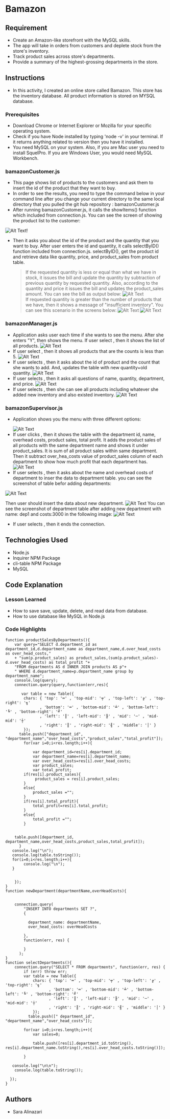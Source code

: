 # Bamazon

## Requirement
- Create an Amazon-like storefront with the MySQL skills.
- The app will take in orders from customers and deplete stock from the store's inventory. 
- Track product sales across store's departments.
- Provide a summary of the highest-grossing departments in the store.


## Instructions
* In this activity, I created an online store called Bamazon. This store has the inventory database. All product information is stored on MYSQL database. 

### Prerequisites
- Download Chrome or Internet Explorer or Mozilla for your specific operating system.
- Check if you have Node installed by typing  'node -v' in your terminal. If it returns anything related to version then you have it installed.
- You need MySQL on your system. Also, if you are Mac user you need to install SquelPro. If you are Windows User, you would need MySQL Workbench.

### bamazonCustomer.js
- This page shows list of products to the customers and ask them to insert the id of the product that they want to buy.
- In order to see the results, you need to type the command below in your command line after you change your current directory to the same local directory that you 
pulled the git hub repository :
	bamazonCustomer.js
- After running bamazonCustomer.js, it calls the showItems() function which included from connection.js. You can see the screen of showing the product list to the customer:

 ![Alt Text](images/bamazonCustomer1.jpg)!

- Then it asks you about the id of the product and the quantity that you want to buy. After user enters the id and quantity, it calls selectByID() function included from connection.js. selectByID(), get the product id and retrieve data like quantity, price, and product_sales from product table. 
	> If the requested quantity is less or equal than what we have in stock, it issues the bill and update the quantity by subtraction of previous quantity by requested quantity. Also, according to the quantity and price it issues the bill and updates the product_sales amount. You can see the bill as output below:
![Alt Text](/images/bamazonCustomer2.jpg)	
    > If requested quantity is greater than the number of products that we have, then it shows a message of "insufficient inventory". You can see this scenario in the screens below:
![Alt Text](/images/bamazonCustomer1.2.jpg)
![Alt Text](/images/bamazonCustomer2.2.jpg)

### bamazonManager.js
- Application asks user each time if she wants to see the menu. After she enters "Y", then shows the menu. If user select <View Products for Sale>, then it shows the list of all products. 
![Alt Text](/images/bamazonManager2.2.jpg)
- If user select <View Low Inventory>, then it shows all products that are the counts is less than 5.
![Alt Text](/images/bamazonManager3.2.jpg)
- If user selects <Add to Inventory>, then it asks about the id of product and the count that she wants to add. And, updates the table with new quantity+old quantity.
![Alt Text](/images/bamazonManager4.2.jpg)
- If user selects <Add New Product>, then it asks all questions of name, quantity, department, and price.
![Alt Text](/images/bamazonManager8.2.jpg)
- If user selects <View Products for Sale>, then she can see all products including whatever she added new inventory and also existed inventory.
![Alt Text](/images/bamazonManager9.2.jpg)

### bamazonSupervisor.js

- Application shows you the menu with three different options: 
	>  <View Product Sales by Department>
	>  <Create New Department>
	>  <Finish>
	![Alt Text](/images/bamazonSupervisor1.jpg)
- If user clicks <View Product Sales by Department>, then it shows the table with the department id, name, overhead costs, product sales, total profit. It adds the product sales of all products with the same department name and shows it under product_sales. It is sum of all product sales within same department. Then it subtract over_hea_costs value of product_sales column of each department to show how much profit that each department has.
![Alt Text](/images/bamazonSupervisor2.jpg)
- If user selects  <Create New Department>, then it asks about the name and overhead costs of department to inser the data to department table. you can see the screenshot of table befor adding departments:

![Alt Text](/images/bamazonSupervisor4.jpg)

Then user should insert the data about new department.
![Alt Text](/images/bamazonSupervisor5.jpg)
You can see the screenshot of department table after adding new department with name: dep1 and costs:3000 in the following image:
![Alt Text](/images/bamazonSupervisor6.jpg)
- If user selects <Finish>, then it ends the connection.

## Technologies Used
- Node.js
- Inquirer NPM Package
- cli-table NPM Package
- MySQL

## Code Explanation
### Lesson Learned
- How to save save, update, delete, and read data from database.
- How to use database like MySQL in Node.js 

### Code Highlights
```
function productSalesByDepartments(){
    var query="SELECT d.department_id as department_id,d.department_name as department_name,d.over_head_costs as over_head_costs,"
    + "sum(p.product_sales) as product_sales,(sum(p.product_sales)-d.over_head_costs) as total_profit "+
    "FROM departments AS d INNER JOIN products AS p"+
    " WHERE d.department_name=p.department_name group by department_name";
    console.log(query);
    connection.query(query,function(err,res){
      
       var table = new Table({
        chars: { 'top': '═' , 'top-mid': '╤' , 'top-left': '╔' , 'top-right': '╗'
               , 'bottom': '═' , 'bottom-mid': '╧' , 'bottom-left': '╚' , 'bottom-right': '╝'
               , 'left': '║' , 'left-mid': '╟' , 'mid': '─' , 'mid-mid': '┼'
               , 'right': '║' , 'right-mid': '╢' , 'middle': '│' }
        });
      table.push(["department_id", "department_name","over_head_costs","product_sales","total_profit"]);
        for(var i=0;i<res.length;i++){
          
            var department_id=res[i].department_id;
            var department_name=res[i].department_name;
            var over_head_costs=res[i].over_head_costs;
            var product_sales;
            var total_profit;
        if(res[i].product_sales){
             product_sales = res[i].product_sales;
        }
        else{
            product_sales ="";
        }
        if(res[i].total_profit){
            total_profit=res[i].total_profit;
        }
        else{
            total_profit ="";
        }
    

    table.push([department_id, department_name,over_head_costs,product_sales,total_profit]);
      }
   console.log("\n");
   console.log(table.toString());
   for(i=0;i<res.length;i++){
        console.log("\n");
   }

       
    });
}
function newDepartment(departmentName,overHeadCosts){
   
    
    connection.query(
        "INSERT INTO departments SET ?",
        {
            
          department_name: departmentName,
          over_head_costs: overHeadCosts
         
        },
        function(err, res) {
         
        }
      );
}
function selectDepartments(){
    connection.query("SELECT * FROM departments", function(err, res) {
        if (err) throw err;
        var table = new Table({
            chars: { 'top': '═' , 'top-mid': '╤' , 'top-left': '╔' , 'top-right': '╗'
                   , 'bottom': '═' , 'bottom-mid': '╧' , 'bottom-left': '╚' , 'bottom-right': '╝'
                   , 'left': '║' , 'left-mid': '╟' , 'mid': '─' , 'mid-mid': '┼'
                   , 'right': '║' , 'right-mid': '╢' , 'middle': '│' }
            });
          table.push([" department_id", "department_name","over_head_costs"]);
    
        for(var i=0;i<res.length;i++){
            var sales=0;
           
            table.push([res[i].department_id.toString(), res[i].department_name.toString(),res[i].over_head_costs.toString()]);
           
        }    
        
   console.log("\n\n");
    console.log(table.toString());
       
  }); 
}
```
## Authors
- Sara Alinazari

